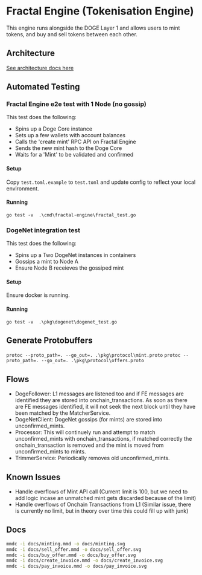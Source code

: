 # Fractal Engine (Tokenisation Engine)
This engine runs alongside the DOGE Layer 1 and allows users to mint tokens, and buy and sell tokens between each other.

## Architecture
[See architecture docs here](ARCHITECTURE.md)

## Automated Testing

### Fractal Engine e2e test with 1 Node (no gossip)
This test does the following: 
- Spins up a Doge Core instance
- Sets up a few wallets with account balances
- Calls the 'create mint' RPC API on Fractal Engine
- Sends the new mint hash to the Doge Core
- Waits for a 'Mint' to be validated and confirmed

#### Setup
Copy `test.toml.example` to `test.toml` and update config to reflect your local environment.

#### Running
`go test -v  .\cmd\fractal-engine\fractal_test.go`


### DogeNet integration test
This test does the following: 
- Spins up a Two DogeNet instances in containers
- Gossips a mint to Node A
- Ensure Node B receieves the gossiped mint

#### Setup
Ensure docker is running.

#### Running
`go test -v  .\pkg\dogenet\dogenet_test.go`

## Generate Protobuffers

`protoc --proto_path=. --go_out=. .\pkg\protocol\mint.proto`
`protoc --proto_path=. --go_out=. .\pkg\protocol\offers.proto`

## Flows

- DogeFollower: L1 messages are listened too and if FE messages are identified they are stored into onchain_transactions. As soon as there are FE messages identified, it will not seek the next block until they have been matched by the MatcherService.
- DogeNetClient: DogeNet gossips (for mints) are stored into unconfirmed_mints.
- Processor: This will continuely run and attempt to match unconfirmed_mints with onchain_transactions, if matched correctly the onchain_transaction is removed and the mint is moved from unconfirmed_mints to mints.
- TrimmerService: Periodically removes old unconfirmed_mints.


## Known Issues

- Handle overflows of Mint API call (Current limit is 100, but we need to add logic incase an unmatched mint gets discarded because of the limit)
- Handle overflows of Onchain Transactions from L1 (Similar issue, there is currently no limit, but in theory over time this could fill up with junk)

## Docs

```sh
mmdc -i docs/minting.mmd -o docs/minting.svg
mmdc -i docs/sell_offer.mmd -o docs/sell_offer.svg
mmdc -i docs/buy_offer.mmd -o docs/buy_offer.svg
mmdc -i docs/create_invoice.mmd -o docs/create_invoice.svg
mmdc -i docs/pay_invoice.mmd -o docs/pay_invoice.svg
```